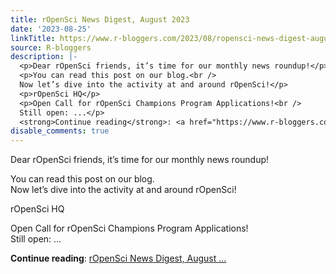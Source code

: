 ```yaml
---
title: rOpenSci News Digest, August 2023
date: '2023-08-25'
linkTitle: https://www.r-bloggers.com/2023/08/ropensci-news-digest-august-2023/
source: R-bloggers
description: |-
  <p>Dear rOpenSci friends, it’s time for our monthly news roundup!</p>
  <p>You can read this post on our blog.<br />
  Now let’s dive into the activity at and around rOpenSci!</p>
  <p>rOpenSci HQ</p>
  <p>Open Call for rOpenSci Champions Program Applications!<br />
  Still open: ...</p>
  <strong>Continue reading</strong>: <a href="https://www.r-bloggers.com/2023/08/ropensci-news-digest-august-2023/">rOpenSci News Digest, August ...
disable_comments: true
---
```

<p>Dear rOpenSci friends, it’s time for our monthly news roundup!</p>
<p>You can read this post on our blog.<br />
Now let’s dive into the activity at and around rOpenSci!</p>
<p>rOpenSci HQ</p>
<p>Open Call for rOpenSci Champions Program Applications!<br />
Still open: ...</p>
<strong>Continue reading</strong>: <a href="https://www.r-bloggers.com/2023/08/ropensci-news-digest-august-2023/">rOpenSci News Digest, August ...